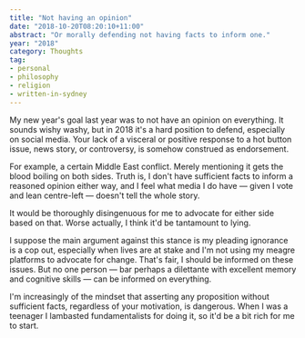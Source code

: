 ```yaml
---
title: "Not having an opinion"
date: "2018-10-20T08:20:10+11:00"
abstract: "Or morally defending not having facts to inform one."
year: "2018"
category: Thoughts
tag:
- personal
- philosophy
- religion
- written-in-sydney
---
```

My new year's goal last year was to not have an opinion on everything. It sounds wishy washy, but in 2018 it's a hard position to defend, especially on social media. Your lack of a visceral or positive response to a hot button issue, news story, or controversy, is somehow construed as endorsement.

For example, a certain Middle East conflict. Merely mentioning it gets the blood boiling on both sides. Truth is, I don't have sufficient facts to inform a reasoned opinion either way, and I feel what media I do have — given I vote and lean centre-left — doesn't tell the whole story.

It would be thoroughly disingenuous for me to advocate for either side based on that. Worse actually, I think it'd be tantamount to lying.

I suppose the main argument against this stance is my pleading ignorance is a cop out, especially when lives are at stake and I'm not using my meagre platforms to advocate for change. That's fair, I should be informed on these issues. But no one person — bar perhaps a dilettante with excellent memory and cognitive skills — can be informed on everything.

I'm increasingly of the mindset that asserting any proposition without sufficient facts, regardless of your motivation, is dangerous. When I was a teenager I lambasted fundamentalists for doing it, so it'd be a bit rich for me to start.

